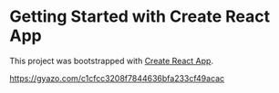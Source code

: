 # Getting Started with Create React App

This project was bootstrapped with [Create React App](https://github.com/facebook/create-react-app).

https://gyazo.com/c1cfcc3208f7844636bfa233cf49acac
